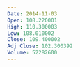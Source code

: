 ```yaml
---
Date: 2014-11-03
Open: 108.220001
High: 110.300003
Low: 108.010002
Close: 109.400002
Adj Close: 102.300392
Volume: 52282600
---
```

